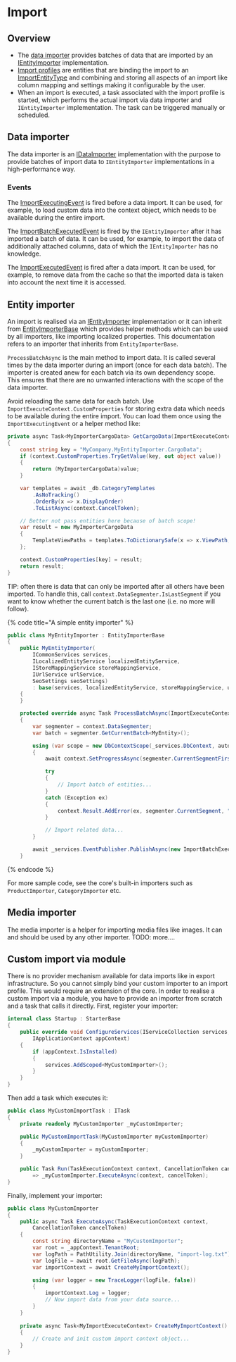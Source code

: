 # Import

## Overview

* The [data importer](https://github.com/smartstore/Smartstore/blob/main/src/Smartstore.Core/Platform/DataExchange/Import/DataImporter.cs) provides batches of data that are imported by an [IEntityImporter](https://github.com/smartstore/Smartstore/blob/main/src/Smartstore.Core/Platform/DataExchange/Import/IDataImporter.cs) implementation.
* [Import profiles](https://github.com/smartstore/Smartstore/blob/main/src/Smartstore.Core/Platform/DataExchange/Domain/ImportProfile.cs) are entities that are binding the import to an [ImportEntityType](https://github.com/smartstore/Smartstore/blob/main/src/Smartstore.Core/Platform/DataExchange/Domain/ImportEnums.cs) and combining and storing all aspects of an import like column mapping and settings making it configurable by the user.
* When an import is executed, a task associated with the import profile is started, which performs the actual import via data importer and `IEntityImporter` implementation. The task can be triggered manually or scheduled.

## Data importer

The data importer is an [IDataImporter](https://github.com/smartstore/Smartstore/blob/main/src/Smartstore.Core/Platform/DataExchange/Import/IDataImporter.cs) implementation with the purpose to provide batches of import data to `IEntityImporter` implementations in a high-performance way.

### Events

The [ImportExecutingEvent](https://github.com/smartstore/Smartstore/blob/main/src/Smartstore.Core/Platform/DataExchange/Events/ImportExecutingEvent.cs) is fired before a data import. It can be used, for example, to load custom data into the context object, which needs to be available during the entire import.

The [ImportBatchExecutedEvent](https://github.com/smartstore/Smartstore/blob/main/src/Smartstore.Core/Platform/DataExchange/Events/ImportBatchExecutedEvent.cs) is fired by the `IEntityImporter` after it has imported a batch of data. It can be used, for example, to import the data of additionally attached columns, data of which the `IEntityImporter` has no knowledge.

The [ImportExecutedEvent](https://github.com/smartstore/Smartstore/blob/main/src/Smartstore.Core/Platform/DataExchange/Events/ImportExecutedEvent.cs) is fired after a data import. It can be used, for example, to remove data from the cache so that the imported data is taken into account the next time it is accessed.

## Entity importer

An import is realised via an [IEntityImporter](https://github.com/smartstore/Smartstore/blob/main/src/Smartstore.Core/Platform/DataExchange/Import/IDataImporter.cs) implementation or it can inherit from [EntityImporterBase](https://github.com/smartstore/Smartstore/blob/main/src/Smartstore.Core/Platform/DataExchange/Import/EntityImporterBase.cs) which provides helper methods which can be used by all importers, like importing localized properties. This documentation refers to an importer that inherits from `EntityImporterBase`.

`ProcessBatchAsync` is the main method to import data. It is called several times by the data importer during an import (once for each data batch). The importer is created anew for each batch via its own dependency scope. This ensures that there are no unwanted interactions with the scope of the data importer.

Avoid reloading the same data for each batch. Use `ImportExecuteContext.CustomProperties` for storing extra data which needs to be available during the entire import. You can load them once using the `ImportExecutingEvent` or a helper method like:

```csharp
private async Task<MyImporterCargoData> GetCargoData(ImportExecuteContext context)
{
    const string key = "MyCompany.MyEntityImporter.CargoData";
    if (context.CustomProperties.TryGetValue(key, out object value))
    {
        return (MyImporterCargoData)value;
    }

    var templates = await _db.CategoryTemplates
        .AsNoTracking()
        .OrderBy(x => x.DisplayOrder)
        .ToListAsync(context.CancelToken);

    // Better not pass entities here because of batch scope!
    var result = new MyImporterCargoData
    {
        TemplateViewPaths = templates.ToDictionarySafe(x => x.ViewPath, x => x.Id)
    };

    context.CustomProperties[key] = result;
    return result;
}
```

TIP: often there is data that can only be imported after all others have been imported. To handle this, call `context.DataSegmenter.IsLastSegment` if you want to know whether the current batch is the last one (i.e. no more will follow).

{% code title="A simple entity importer" %}
```csharp
public class MyEntityImporter : EntityImporterBase
{
    public MyEntityImporter(
        ICommonServices services,
        ILocalizedEntityService localizedEntityService,
        IStoreMappingService storeMappingService,
        IUrlService urlService,
        SeoSettings seoSettings)
        : base(services, localizedEntityService, storeMappingService, urlService, seoSettings)
    {
    }

    protected override async Task ProcessBatchAsync(ImportExecuteContext context, CancellationToken cancelToken = default)
    {
        var segmenter = context.DataSegmenter;
        var batch = segmenter.GetCurrentBatch<MyEntity>();

        using (var scope = new DbContextScope(_services.DbContext, autoDetectChanges: false, minHookImportance: HookImportance.Important, deferCommit: true))
        {
            await context.SetProgressAsync(segmenter.CurrentSegmentFirstRowIndex - 1, segmenter.TotalRows);

            try
            {
                // Import batch of entities...
            }
            catch (Exception ex)
            {
                context.Result.AddError(ex, segmenter.CurrentSegment, "My main entity import");
            }

            // Import related data...
        }

        await _services.EventPublisher.PublishAsync(new ImportBatchExecutedEvent<MyEntity>(context, batch), cancelToken);
    }
```
{% endcode %}

For more sample code, see the core's built-in importers such as `ProductImporter`, `CategoryImporter` etc.

## Media importer

The media importer is a helper for importing media files like images. It can and should be used by any other importer. TODO: more....

## Custom import via module

There is no provider mechanism available for data imports like in export infrastructure. So you cannot simply bind your custom importer to an import profile. This would require an extension of the core. In order to realise a custom import via a module, you have to provide an importer from scratch and a task that calls it directly. First, register your importer:

```csharp
internal class Startup : StarterBase
{
    public override void ConfigureServices(IServiceCollection services,
        IApplicationContext appContext)
    {
        if (appContext.IsInstalled)
        {
            services.AddScoped<MyCustomImporter>();
        }
    }
}
```

Then add a task which executes it:

```csharp
public class MyCustomImportTask : ITask
{
    private readonly MyCustomImporter _myCustomImporter;

    public MyCustomImportTask(MyCustomImporter myCustomImporter)
    {
        _myCustomImporter = myCustomImporter;
    }

    public Task Run(TaskExecutionContext context, CancellationToken cancelToken)
        => _myCustomImporter.ExecuteAsync(context, cancelToken);
}
```

Finally, implement your importer:

```csharp
public class MyCustomImporter
{
    public async Task ExecuteAsync(TaskExecutionContext context,
        CancellationToken cancelToken)
    {
        const string directoryName = "MyCustomImporter";
        var root = _appContext.TenantRoot;
        var logPath = PathUtility.Join(directoryName, "import-log.txt");
        var logFile = await root.GetFileAsync(logPath);
        var importContext = await CreateMyImportContext();

        using (var logger = new TraceLogger(logFile, false))
        {
            importContext.Log = logger;
            // Now import data from your data source...
        }
    }
    
    private async Task<MyImportExecuteContext> CreateMyImportContext()
    {
        // Create and init custom import context object...
    }
}
```
